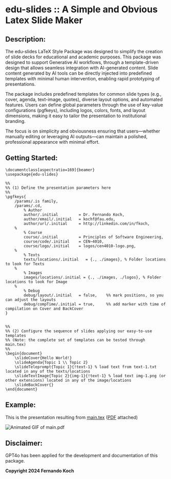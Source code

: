 # edu-slides :: A Simple and Obvious Latex Slide Maker

## Description:
The edu-slides LaTeX Style Package was designed to simplify the creation of slide decks 
for educational and academic purposes. This package was designed to support 
Generative AI workflows, through a template-driven design that allows seamless integration 
with AI-generated content. Slide content generated by AI tools can be directly 
injected into predefined templates with minimal human intervention, enabling rapid 
prototyping of presentations. 

The package includes predefined templates  for common slide types (e.g., cover, agenda, 
text-image, quotes), diverse layout options, and automated features. Users can define 
global parameters through the use of key-value configurations (pgfkeys), including logos, 
colors, fonts, and layout dimensions, making it easy to tailor the presentation 
to institutional branding. 

The focus is on simplicity and obviousness ensuring that users—whether manually editing 
or leveraging AI outputs—can maintain a polished, professional appearance with minimal effort. 

## Getting Started:

```
\documentclass[aspectratio=169]{beamer}
\usepackage{edu-slides}

%%
%% (1) Define the presentation parameters here
%%
\pgfkeys{
    /params/.is family,
    /params/.cd,
        % Author
        author/.initial         = Dr. Fernando Koch,
        author/email/.initial   = kochf@fau.edu,
        author/url/.initial     = http://linkedin.com/in/fkoch,
    % 
        % Course
        course/.initial         = Principles of Software Engineering,
        course/code/.initial    = CEN~4010,
        course/logo/.initial    = logos/cen4010-logo.png,
    %
        % Texts
        texts/locations/.initial   = {., ./images}, % Folder locations to look for Texts
    %
        % Images
        images/locations/.initial = {., ./images, ./logos}, % Folder locations to look for Image
    %   
        % Debug
        debug/layout/.initial   = false,    %% mark positions, so you can adjust the layouts
        debug/compTime/.initial = true,     %% add marker with time of compilation on Cover and BackCover
}


%%
%% (2) Configure the sequence of slides applying our easy-to-use templates
%% (Note: the complete set of templates can be tested through main.tex)
%%
\begin{document}
    \slideCover{Hello World!}
    \slideAgenda{Topic 1 \\ Topic 2}
    \slideTeleprompt{Topic 1}{!text-1} % load text from text-1.txt located in any of the texts/locations
    \slideTextImage{Topic 2}{img-1}{!text-1} % load text img-1.png (or other extensions) located in any of the image/locations
    \slideBackCover{}
\end{document}

```

## Example:

This is the presentation resulting from [main.tex](./main.tex) ([PDF](./main.pdf) attached)

![Animated GIF of main.pdf](logos/main.gif)

## Disclaimer: 
GPT4o has been applied for the development and documentation of this package.

**Copyright 2024 Fernando Koch**
